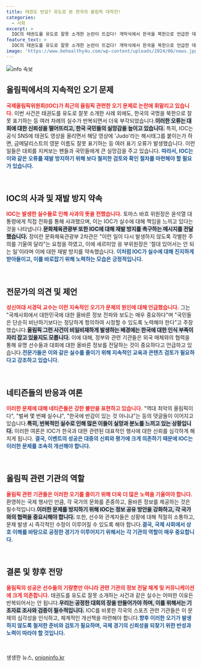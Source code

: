 ```yaml
---
title: 태권도 반감? 유도로 본 한국의 올림픽 대작전!
categories:
  - 사회
excerpt: >
  IOC의 태권도를 유도로 잘못 소개한 논란이 뜨겁다! 개막식에서 한국을 북한으로 언급한 데 이어, SNS에서도 계속되는 오기가 팬들의 분노를 사며 재발 방지를 촉구하는 목소리가 높아지고 있다.
feature_text: >
  IOC의 태권도를 유도로 잘못 소개한 논란이 뜨겁다! 개막식에서 한국을 북한으로 언급한 데 이어, SNS에서도 계속되는 오기가 팬들의 분노를 사며 재발 방지를 촉구하는 목소리가 높아지고 있다.
image: 'https://www.behealthy4u.com/wp-content/uploads/2024/06/news.jpg'
---
```


<p><img src="https://www.behealthy4u.com/wp-content/uploads/2024/06/news.jpg" alt="info 속보" /></p>

<h2 data-ke-size="size26">올림픽에서의 지속적인 오기 문제</h2>

<p data-ke-size="size16"><b><span style="color: #ee2323;">국제올림픽위원회(IOC)가 최근의 올림픽 관련한 오기 문제로 논란에 휘말리고 있습니다.</span></b> 이번 사건은 태권도를 유도로 잘못 소개한 사례 외에도, 한국의 국명을 북한으로 잘못 표기하는 등 여러 차례의 실수가 반복되면서 더욱 부각되었습니다.<b><span style="background-color: #21538527;">이러한 오류는 대회에 대한 신뢰성을 떨어뜨리고, 한국 국민들의 실망감을 높이고 있습니다.</span></b> 특히, IOC는 공식 SNS에 태권도 영상을 올리면서 해당 영상에 'Judo'라는 해시태그를 붙이는가 하면, 금메달리스트의 영문 이름도 잘못 표기하는 등 여러 표기 오류가 발생했습니다. 이런 일들은 대회를 지켜보는 팬들과 국민들에게 큰 실망감을 주고 있습니다. <b><span style="color: #1a5490;">따라서, IOC는 이와 같은 오류를 재발 방지하기 위해 보다 철저한 검토와 확인 절차를 마련해야 할 필요가 있습니다.</span></b></p>

<p data-ke-size="size16">&nbsp;</p>

<h2 data-ke-size="size26">IOC의 사과 및 재발 방지 약속</h2>

<p data-ke-size="size16"><b><span style="color: #ee2323;">IOC는 발생한 실수들로 인해 사과의 뜻을 전했습니다.</span></b> 토마스 바흐 위원장은 윤석열 대통령에게 직접 전화를 통해 사과했으며, 이는 IOC가 실수에 대해 책임을 느끼고 있다는 것을 나타냅니다.<b><span style="background-color: #21538527;">문화체육관광부 또한 IOC에 대해 재발 방지를 촉구하는 메시지를 전달했습니다.</span></b> 장미란 문화체육관광부 2차관은 "이런 일이 다시 발생하지 않도록 각별한 주의를 기울여 달라"는 요청을 하였고, 이에 새르미앙 응 부위원장은 '절대 있어서는 안 되는 일'이라며 이에 대한 재발 방지를 약속했습니다. <b><span style="color: #1a5490;">이처럼 IOC가 실수에 대해 진지하게 받아들이고, 이를 바로잡기 위해 노력하는 모습은 긍정적입니다.</span></b></p>  

<p data-ke-size="size16">&nbsp;</p>

<h2 data-ke-size="size26">전문가의 의견 및 제언</h2>

<p data-ke-size="size16"><b><span style="color: #ee2323;">성신여대 서경덕 교수는 이런 지속적인 오기가 문제의 원인에 대해 언급했습니다.</span></b> 그는 "국제사회에서 대한민국에 대한 올바른 정보 전파와 보도는 매우 중요하다"며 "국민들은 단순히 비난하기보다는 정당하게 항의하여 시정할 수 있도록 노력해야 한다"고 주장했습니다.<b><span style="background-color: #21538527;">올림픽 그런 사건이 비일비재하게 발생하는 배경에는 한국에 대한 인식 부족이 자리 잡고 있을지도 모릅니다.</span></b> 이에 대해, 정부와 관련 기관들은 외국 매체와의 협력을 통해 유명 선수들과 대회에 대한 올바른 정보를 전달하는 것이 중요하다고 언급하고 있습니다.<b><span style="color: #1a5490;">전문가들은 이와 같은 실수를 줄이기 위해 지속적인 교육과 콘텐츠 검토가 필요하다고 강조하고 있습니다.</span></b></p>

<p data-ke-size="size16">&nbsp;</p>

<h2 data-ke-size="size26">네티즌들의 반응과 여론</h2>

<p data-ke-size="size16"><b><span style="color: #ee2323;">이러한 문제에 대해 네티즌들은 강한 불만을 표현하고 있습니다.</span></b> "역대 최악의 올림픽이다", "벌써 몇 번째 실수냐", "한국에 반감이 있는 것 아니냐"는 등의 댓글들이 이어지고 있습니다.<b><span style="background-color: #21538527;">특히, 반복적인 실수로 인해 많은 이들이 실망과 분노를 느끼고 있는 상황입니다.</span></b> 이러한 여론은 IOC가 한국과 대한 관련된 대표적인 행사에 대한 신뢰를 심각하게 해치게 됩니다. <b><span style="color: #1a5490;">결국, 이벤트의 성공은 대중의 신뢰와 평가에 크게 의존하기 때문에 IOC는 이러한 문제를 조속히 개선해야 합니다.</span></b></p>

<p data-ke-size="size16">&nbsp;</p>

<h2 data-ke-size="size26">올림픽 관련 기관의 역할</h2>

<p data-ke-size="size16"><b><span style="color: #ee2323;">올림픽 관련 기관들은 이러한 오기를 줄이기 위해 더욱 더 많은 노력을 기울여야 합니다.</span></b> 환영하는 국제 행사인 만큼, 각 국가의 문화를 존중하고, 올바른 정보를 제공하는 것은 필수적입니다.<b><span style="background-color: #21538527;">이러한 문제를 방지하기 위해 IOC는 정보 공유 방안을 강화하고, 각 국가와의 협력을 중요시해야 합니다.</span></b> 또한, 선수와 관계자들은 상황에 대해 적절히 소통하고, 문제 발생 시 즉각적인 수정이 이루어질 수 있도록 해야 합니다.<b><span style="color: #1a5490;">결국, 국제 사회에서 상호 이해를 바탕으로 공정한 경기가 이루어지기 위해서는 각 기관의 역할이 매우 중요합니다.</span></b></p>

<p data-ke-size="size16">&nbsp;</p>

<h2 data-ke-size="size26">결론 및 향후 전망</h2>

<p data-ke-size="size16"><b><span style="color: #ee2323;">올림픽의 성공은 선수들의 기량뿐만 아니라 관련 기관의 정보 전달 체계 및 커뮤니케이션에 크게 의존합니다.</span></b> 태권도를 유도로 잘못 소개하는 사건과 같은 실수는 어떠한 이유든 반복되어서는 안 됩니다.<b><span style="background-color: #21538527;">우리는 공정한 대회의 장을 만들어가야 하며, 이를 위해서는 기초자료 조사와 검증이 필수적입니다.</span></b> IOC를 비롯한 각국의 스포츠 관련 기관들은 이 문제의 심각성을 인식하고, 체계적인 개선책을 마련해야 합니다.<b><span style="color: #1a5490;">향후 이러한 오기가 발생하지 않도록 철저한 준비와 검토가 필요하며, 국제 경기의 신뢰성을 되찾기 위한 반성과 노력이 따라야 할 것입니다.</span></b></p>

<p data-ke-size="size16">&nbsp;</p>
생생한 뉴스, <a href="https://onioninfo.kr" rel="dofollow">onioninfo.kr</a>


